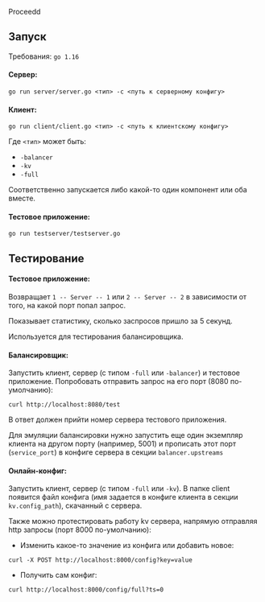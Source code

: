 Proceedd

## Запуск

Требования: `go 1.16`

#### Сервер:
`go run server/server.go <тип> -c <путь к серверному конфигу>`

#### Клиент:
`go run client/client.go <тип> -c <путь к клиентскому конфигу>`

Где `<тип>` может быть:
* `-balancer`
* `-kv`
* `-full`

Соответственно запускается либо какой-то один компонент или оба вместе.

#### Тестовое приложение:
`go run testserver/testserver.go`

## Тестирование

#### Тестовое приложение:
Возвращает
`1 -- Server -- 1` или `2 -- Server -- 2` в зависимости от того, на какой порт попал запрос.

Показывает статистику, сколько заспросов пришло за 5 секунд.

Используется для тестирования балансировщика.

#### Балансировщик:
Запустить клиент, сервер (с типом `-full` или `-balancer`) и тестовое приложение. Попробовать отправить запрос на его порт (8080 по-умолчанию):

`curl http://localhost:8080/test`

В ответ должен прийти номер сервера тестового приложения.

Для эмуляции балансировки нужно запустить еще один экземпляр клиента на другом порту (например, 5001) и прописать этот порт (`service_port`) в конфиге сервера в секции 
`balancer.upstreams`
#### Онлайн-конфиг:
Запустить клиент, сервер (с типом `-full` или `-kv`). 
В папке client появится файл конфига (имя задается в конфиге клиента в секции `kv.config_path`), скачанный с сервера.

Также можно протестировать работу kv сервера, напрямую отправляя http запросы (порт 8000 по-умолчанию):
* Изменить какое-то значение из конфига или добавить новое:

`curl -X POST http://localhost:8000/config?key=value`

* Получить сам конфиг:

`curl http://localhost:8000/config/full?ts=0`

